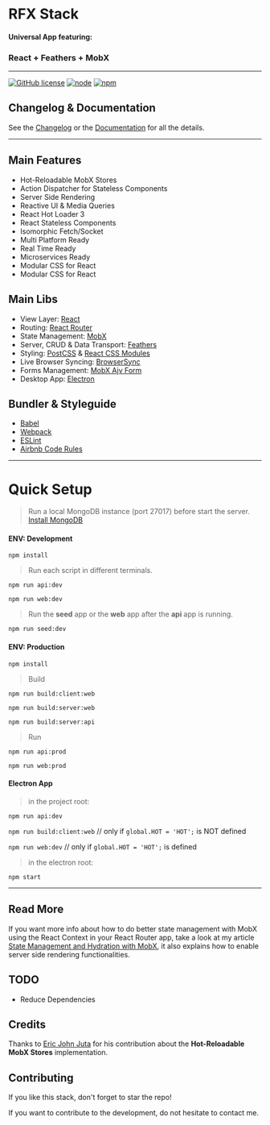 # RFX Stack

#### Universal App featuring:
### React + Feathers + MobX
---

[![GitHub license](https://img.shields.io/github/license/foxhound87/rfx-stack.svg)]()
[![node](https://img.shields.io/badge/node-5.0%2B-blue.svg)]()
[![npm](https://img.shields.io/badge/npm-3.3%2B-blue.svg)]()

## Changelog & Documentation
See the [Changelog](https://github.com/foxhound87/rfx-stack/blob/master/CHANGELOG.md) or the [Documentation](https://github.com/foxhound87/rfx-stack/blob/master/DOCUMENTATION.md) for all the details.

---

## Main Features
- Hot-Reloadable MobX Stores
- Action Dispatcher for Stateless Components
- Server Side Rendering
- Reactive UI & Media Queries
- React Hot Loader 3
- React Stateless Components
- Isomorphic Fetch/Socket
- Multi Platform Ready
- Real Time Ready
- Microservices Ready
- Modular CSS for React
- Modular CSS for React

## Main Libs

- View Layer: [React](https://www.npmjs.com/package/react)
- Routing: [React Router](https://www.npmjs.com/package/react-router)
- State Management: [MobX](https://www.npmjs.com/package/mobx)
- Server, CRUD & Data Transport: [Feathers](https://www.npmjs.com/package/feathers)
- Styling: [PostCSS](https://www.npmjs.com/package/postcss) & [React CSS Modules](https://www.npmjs.com/package/react-css-modules)
- Live Browser Syncing: [BrowserSync](https://www.npmjs.com/package/browser-sync)
- Forms Management: [MobX Ajv Form](https://www.npmjs.com/package/mobx-ajv-form)
- Desktop App: [Electron](http://electron.atom.io/)

## Bundler & Styleguide

- [Babel](https://www.npmjs.com/package/babel)
- [Webpack](https://www.npmjs.com/package/webpack)
- [ESLint](https://www.npmjs.com/package/eslint)
- [Airbnb Code Rules](https://www.npmjs.com/package/eslint-config-airbnb)

---

# Quick Setup

> Run a local MongoDB instance (port 27017) before start the server.
[Install MongoDB](https://docs.mongodb.org/manual/administration/install-community/)

#### ENV: Development

`npm install`

> Run each script in different terminals.

`npm run api:dev`

`npm run web:dev`

> Run the **seed** app or the **web** app after the **api** app is running.

`npm run seed:dev`

#### ENV: Production

`npm install`

> Build

`npm run build:client:web`

`npm run build:server:web`

`npm run build:server:api`

> Run

`npm run api:prod`

`npm run web:prod`

#### Electron App

> in the project root:

`npm run api:dev`

`npm run build:client:web` // only if `global.HOT = 'HOT';` is NOT defined

`npm run web:dev` // only if `global.HOT = 'HOT';` is defined

> in the electron root:

`npm start`

---

## Read More

If you want more info about how to do better state management with MobX using the React Context in your React Router app, take a look at my article [State Management and Hydration with MobX](https://medium.com/@foxhound87/state-management-hydration-with-mobx-we-must-react-ep-05-1922a72453c6), it also explains how to enable server side rendering functionalities.

## TODO

- Reduce Dependencies

## Credits

Thanks to [Eric John Juta](https://github.com/rej156) for his contribution about the **Hot-Reloadable MobX Stores** implementation.

## Contributing

If you like this stack, don't forget to star the repo!

If you want to contribute to the development, do not hesitate to contact me.
